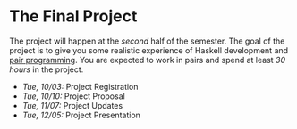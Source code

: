 The Final Project
====================================================


The project will happen at the *second* half of the semester. 
The goal of the project is to give you some realistic experience of Haskell development and [pair programming](https://en.wikipedia.org/wiki/Pair_programming).
You are expected to work in pairs and spend at least *30 hours* in the project. 

- *Tue, 10/03:* Project Registration
- *Tue, 10/10:* Project Proposal 
- *Tue, 11/07:* Project Updates
- *Tue, 12/05:* Project Presentation 
